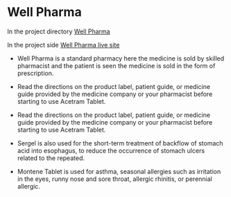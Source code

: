 # Well Pharma

In the project directory [Well Pharma](https://github.com/PrantoshBepari360/Well-Pharma)

In the project side [Well Pharma live site](https://well-pharma.netlify.app/)

- Well Pharma is a standard pharmacy here the medicine is sold by skilled pharmacist and the patient is seen the medicine is sold in the form of prescription.

- Read the directions on the product label, patient guide, or medicine guide provided by the medicine company or your pharmacist before starting to use Acetram Tablet.

- Read the directions on the product label, patient guide, or medicine guide provided by the medicine company or your pharmacist before starting to use Acetram Tablet.

- Sergel is also used for the short-term treatment of backflow of stomach acid into esophagus, to reduce the occurrence of stomach ulcers related to the repeated.

- Montene Tablet is used for asthma, seasonal allergies such as irritation in the eyes, runny nose and sore throat, allergic rhinitis, or perennial allergic.